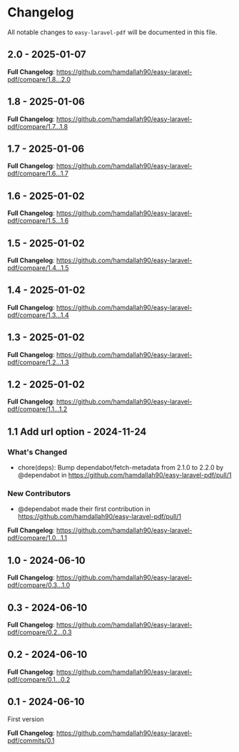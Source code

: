# Changelog

All notable changes to `easy-laravel-pdf` will be documented in this file.

## 2.0 - 2025-01-07

**Full Changelog**: https://github.com/hamdallah90/easy-laravel-pdf/compare/1.8...2.0

## 1.8 - 2025-01-06

**Full Changelog**: https://github.com/hamdallah90/easy-laravel-pdf/compare/1.7...1.8

## 1.7 - 2025-01-06

**Full Changelog**: https://github.com/hamdallah90/easy-laravel-pdf/compare/1.6...1.7

## 1.6 - 2025-01-02

**Full Changelog**: https://github.com/hamdallah90/easy-laravel-pdf/compare/1.5...1.6

## 1.5 - 2025-01-02

**Full Changelog**: https://github.com/hamdallah90/easy-laravel-pdf/compare/1.4...1.5

## 1.4 - 2025-01-02

**Full Changelog**: https://github.com/hamdallah90/easy-laravel-pdf/compare/1.3...1.4

## 1.3 - 2025-01-02

**Full Changelog**: https://github.com/hamdallah90/easy-laravel-pdf/compare/1.2...1.3

## 1.2 - 2025-01-02

**Full Changelog**: https://github.com/hamdallah90/easy-laravel-pdf/compare/1.1...1.2

## 1.1 Add url option - 2024-11-24

### What's Changed

* chore(deps): Bump dependabot/fetch-metadata from 2.1.0 to 2.2.0 by @dependabot in https://github.com/hamdallah90/easy-laravel-pdf/pull/1

### New Contributors

* @dependabot made their first contribution in https://github.com/hamdallah90/easy-laravel-pdf/pull/1

**Full Changelog**: https://github.com/hamdallah90/easy-laravel-pdf/compare/1.0...1.1

## 1.0 - 2024-06-10

**Full Changelog**: https://github.com/hamdallah90/easy-laravel-pdf/compare/0.3...1.0

## 0.3 - 2024-06-10

**Full Changelog**: https://github.com/hamdallah90/easy-laravel-pdf/compare/0.2...0.3

## 0.2 - 2024-06-10

**Full Changelog**: https://github.com/hamdallah90/easy-laravel-pdf/compare/0.1...0.2

## 0.1 - 2024-06-10

First version

**Full Changelog**: https://github.com/hamdallah90/easy-laravel-pdf/commits/0.1
